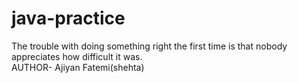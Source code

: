 # java-practice
The trouble with doing something right the first time is that nobody appreciates how difficult it was.<br>
AUTHOR- Ajiyan Fatemi(shehta)
